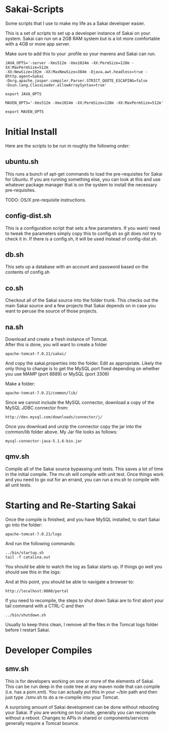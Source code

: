 Sakai-Scripts
=============

Some scripts that I use to make my life as a Sakai developer easier.

This is a set of scripts to set up a developer instance
of Sakai on your system.  Sakai can run on a 2GB RAM system
but is a lot more comfortable with a 4GB or more app server.

Make sure to add this to your .profile so your mavens and Sakai can 
run.

    JAVA_OPTS='-server -Xms512m -Xmx1024m -XX:PermSize=128m -XX:MaxPermSize=512m 
    -XX:NewSize=192m -XX:MaxNewSize=384m -Djava.awt.headless=true -Dhttp.agent=Sakai 
    -Dorg.apache.jasper.compiler.Parser.STRICT_QUOTE_ESCAPING=false 
    -Dsun.lang.ClassLoader.allowArraySyntax=true'

    export JAVA_OPTS

    MAVEN_OPTS='-Xms512m -Xmx1024m -XX:PermSize=128m -XX:MaxPermSize=512m'

    export MAVEN_OPTS

Initial Install
===============

Here are the scripts to be run in roughly the following order:

ubuntu.sh
---------

This runs a bunch of apt-get commands to load the pre-requisites for Sakai
for Ubuntu.  If you are running something else, you can look at this and 
use whatever package manager that is on the system to install the necessary
pre-requisites.

TODO: OS/X pre-requisite instructions.

config-dist.sh
--------------

This is a configuration script that sets a few parameters.  If you want/
need to tweak the parameters simply copy this to config.sh so git does
not try to check it in.  If there is a config.sh, it will be used instead
of config-dist.sh.

db.sh
-----
This sets up a database with an account and password based on the contents
of config.sh

co.sh
-----

Checkout all of the Sakai source into the folder trunk.   This checks out
the main Sakai source and a few projects that Sakai depends on in case you
want to peruse the source of those projects.

na.sh
-----

Download and create a fresh instance of Tomcat.  
After this is done, you will want to create a folder 

    apache-tomcat-7.0.21/sakai/

And copy the sakai.properties into the folder.  Edit as appropriate.  Likely 
the only thing to change is to get the MySQL port fixed depending on whether 
you use MAMP (port 8889) or MySQL (port 3306)

Make a folder:

    apache-tomcat-7.0.21/common/lib/

Since we cannot include the MySQL connector, download a copy of the 
MySQL JDBC connector from:

    http://dev.mysql.com/downloads/connector/j/

Once you download and unzip the connector copy the jar into the
common/lib folder above.  My Jar file looks as follows:

    mysql-connector-java-5.1.6-bin.jar

qmv.sh
------

Compile all of the Sakai source bypassing unit tests.   This saves a lot
of time in the initial compile.   The mv.sh will compile with unit test.
Once things work and you need to go out for an errand, you can run a mv.sh 
to compile with all unit tests.

Starting and Re-Starting Sakai
==============================

Once the compile is finished, and you have MySQL installed, to start Sakai
go into the folder:

    apache-tomcat-7.0.21/logs

And run the following commands:

    ../bin/startup.sh
    tail -f catalina.out

You should be able to watch the log as Sakai starts up.  If things
go well you should see this in the logs:

And at this point, you should be able to navigate a browser to:

    http://localhost:8080/portal

If you need to recompile, the steps to shut down Sakai are to first
abort your tail command with a CTRL-C and then

    ../bin/shutdown.sh

Usually to keep thins clean, I remove all the files in the Tomcat logs
folder before I restart Sakai.

Developer Compiles
==================

smv.sh
------

This is for developers working on one or more of the elements of 
Sakai.  This can be run deep in the code tree at any maven node
that can compile (i.e. has a pom.xml).   You can actually put this in your
~/bin path and then just type ./smv.sh to do a re-compile into 
your Tomcat.  

A surprising amount of Sakai development can be done without
rebooting your Sakai.  If you are working on tool code, generally you can 
recompile without a reboot.  Changes to APIs in shared or components/services
generally require a Tomcat bounce.



